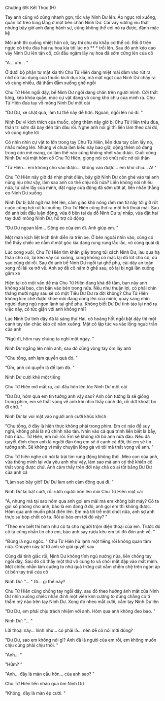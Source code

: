 




Chương 69: Kết Thúc (H)


Tay anh cũng vô cùng nhanh gọn, tốc váy Ninh Dư lên. Áo ngực rơi xuống, quần lót treo lủng lẳng ở một bên chân Ninh Dư. Cái váy vướng víu thật nhưng bây giờ anh đang hành sự, cũng không thể cởi nó ra được, đành mặc kệ

Môi anh thì cuồng nhiệt hôn cô, tay thì chu du khắp cơ thể cô. Rồi ở trên ngực cô trêu đùa hai nụ hoa kia tới lúc nó ** * trồi lên. Sau đó anh kéo cao váy Ninh Dư lên tận cổ, cúi đầu ngậm lấy nụ hoa đã sớm cứng lên của cô

"A... ưm... "

Ở dưới bộ phận tư mật kia thì Chu Tử Hiên đang miệt mài đâm vào rút ra, nhờ có tác dụng của thuốc kích dục kia, mà mật ngọt của Ninh Dư chảy ra vô cùng nhiều, đã thấm đẫm xuống ghế ngồi

Chu Tử Hiên ngồi dậy, bế Ninh Dư ngồi dang chân trên người mình. Cởi thắt lưng, kéo khóa quần, móc cự vật đang vô cùng khó chịu của mình ra. Chu Tử Hiên đưa tay vỗ mông Ninh Dư một cái

"Dư Dư, xe chật quá, làm tư thế này dễ hơn. Ngoan, ngồi lên nó đi. "

Ninh Dư vì kích thích của thuốc, cộng thêm nãy giờ bị Chu Tử Hiên trêu đùa, thần trí sớm đã bay đến tận đâu rồi. Nghe anh nói gì thì liền làm theo cái đó, vô cùng nghe lời

Cô nhìn nhìn cự vật to lớn trong tay Chu Tử Hiên, liền đưa tay cầm lấy nó, nhấc mông lên. Nhưng vì chưa làm kiểu này bao giờ, cộng thêm cô đang trong cơn mê mang, có làm thế nào cũng không nhét vào được. Cuối cùng Ninh Dư vùi mặt hõm cổ Chu Tử Hiên, giọng nói có chút nức nở tủi thân

"Tử Hiên... em không cho vào được... không vào được... em khó chịu... A! "

Chu Tử Hiên nãy giờ đã nhịn phát điên, bây giờ Ninh Dư còn ghé vào tai anh nũng nịu như vậy, làm sao anh có thể chịu nổi nữa? Liền không nói nhiều nữa, tự cầm lấy của mình, đặt ngay cửa động đã sớm ướt át, liền nhấn thẳng eo Ninh Dư xuống

Ninh Dư bị bất ngờ mà hét lên, cảm giác khô nóng râm ran từ nãy tới giờ rốt cuộc cũng hơi rút lui xuống. Chu Tử Hiên cũng thở ra một hơi thoải mái. Sau đó anh bắt đầu luận động, vừa ở bên tai dụ dỗ Ninh Dư tự nhấp, vừa đặt hai tay dưới mông Ninh Dư, hỗ trợ cô động

"Dư Dư ngoan lắm... Động eo của em đi. Anh giúp em. "

Một màn kịch liệt kích tình diễn ra trên xe. Ở bên ngoài nhìn vào, cũng có thể thấy chiếc xe nằm ở một góc kia đang rung rung lắc lắc, vô cùng quái dị

Lúc xong xuôi, Chu Tử Hiên tìm khăn giấy trong túi xách Ninh Dư, lau qua hạ thân cho cô, lại kéo váy cô xuống, cũng không có mặc lại đồ lót cho cô, dù sao cũng dơ rồi. Sau đó anh bế Ninh Dư ngồi tại ghế phụ, cài dây an toàn xong rồi lái xe trở về. Anh sợ để cô nằm ở ghế sau, cô lại bị ngã lăn xuống gầm xe

Hiện tại có một vấn đề mà Chu Tử Hiên đang khá để tâm, ban nãy anh không xài bao, còn bắn vào bên trong nữa. Nếu như thuận lợi, có phải chín tháng mười ngày sau sẽ có một Tiểu Dư Dư ra đời không? Chu Tử Hiên không kìm chế được khóe môi đang cong lên của mình, quay sang nhìn người đang ngủ ngon lành tại ghế phụ. Không biết Dư Dư tỉnh táo lại nhớ ra việc này, có tức giận với anh không nhỉ?





Lúc Ninh Dư tỉnh dậy đã là sáng thứ Hai, cô hoảng hốt ngồi bật dậy thì một cánh tay rắn chắc kéo cô nằm xuống. Mặt cô lập tức va vào lồng ngực trần của anh

"Ngủ đi, hôm nay chúng ta nghỉ một ngày. "

Ninh Dư ngẩng lên nhìn anh, sau đó cũng vòng tay ôm lấy anh

"Chu tổng, anh lạm quyền quá đó. "

"Ừm, anh có quyền là để lạm đó. "

Ninh Dư cười khẽ một tiếng

Chu Tử Hiên mở mắt ra, cúi đầu hôn lên tóc Ninh Dư một cái

"Dư Dư, hôm qua em tin tưởng anh vậy sao? Anh còn tưởng là sẽ giống trong phim, em sẽ thất vọng về anh khi nhìn thấy cảnh đó, rồi dứt khoát bỏ đi chứ. "

Ninh Dư lại vùi mặt vào người anh cười khúc khích

"Chu tổng, ở đây là hiện thực không phải trong phim. Em có não để suy nghĩ, không phải là nữ chính não tàn. Nhìn vào cả quá trình liền biết là bẫy, hơn nữa... Tử Hiên, em nói rồi. Em sẽ không rời bỏ anh nữa đâu. Nếu đã quyết định chọn anh là người đàn ông em sẽ ở cạnh cả đời, thì em sẽ tin tưởng anh. Sẽ không vì mấy chuyện lông gà vỏ tỏi mà thất vọng về anh. "

Chu Tử hiên nghe cô nói là trái tim rung động không thôi. Mèo con của anh, vừa thông minh lại vừa yêu anh như vậy, làm sao mà anh có thể khiến cô thất vọng được chứ. Anh cảm thấy trên đời này chả có ai tốt bằng Dư Dư của anh cả

"Làm sao bây giờ? Dư Dư làm anh cảm động quá đi. "

Ninh Dư lại bật cười, rồi rướn người hôn lên môi Chu Tử Hiên một cái

"À, nhưng mà tại sao hôm qua anh gọi em mãi mà em không bắt máy? Cô ta gửi số phòng cho anh, bảo là em đang ở đó, anh gọi em thì không được. Hôm qua anh muốn phát điên lên. Em mà tới trễ một chút nữa, anh sợ anh thực sự bóp chết cô ta. Rồi ai báo em tới đó vậy? "



"Theo em biết thì hình như cô ta cho người trộm điện thoại của em. Trước đó cô ta cũng nhắn tin cho em, bảo anh say rượu kêu em tới đó đón anh về. "

"Đúng là ngu ngốc. " Chu Tử Hiên hừ lạnh một tiếng rồi không quan tâm nữa. Chuyện này từ từ anh sẽ giải quyết sau

Cũng đã tỉnh giấc rồi, Ninh Dư không tính ngủ nướng nữa, liền chống tay ngồi dậy. Sau đó cô thấy một thứ vô cùng to và chói mắt đập vào mắt mình. Một chiếc nhẫn kim cương to như quả trứng cút nằm chễm chệ trên ngón áp út bên tay trái của cô

Ninh Dư: "... " Gì... gì thế này?

Chu Tử Hiên cũng chống tay ngồi dậy, sau đó theo hướng ánh mắt của Ninh Dư nhìn xuống chiếc nhẫn đính một viên kim cương to đùng chẳng có tí thẩm mỹ nào trên tay Ninh Dư. Xong đó nheo mắt cười, cầm tay Ninh Dư lên

"Dư Dư, em phải chịu trách nhiệm với anh. Hôm qua anh không đeo bao. "

Ninh Dư: "... "

Lời thoại này... hình như... có phải là... nên để cô nói mới đúng?

"Dư Dư, sao em không nói gì? Anh đã là người của em rồi, em không muốn chịu cũng phải chịu thôi. "

"Anh... "

"Hửm? "

"Anh... đây là màn cầu hôn... của anh sao? "

Chu Tử Hiên liền nhào qua ôm Ninh Dư

"Không, đây là màn ép cưới. "




